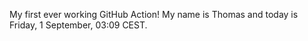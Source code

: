 My first ever working GitHub Action!
My name is Thomas and today is Friday, 1 September, 03:09 CEST. 

